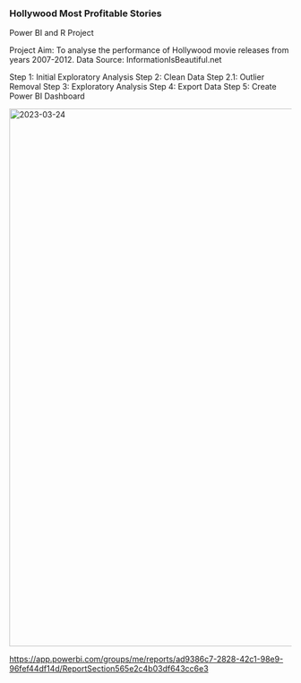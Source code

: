 ### Hollywood Most Profitable Stories
Power BI and R Project

Project Aim: To analyse the performance of Hollywood movie releases from years 2007-2012.
Data Source: InformationIsBeautiful.net

Step 1: Initial Exploratory Analysis
Step 2: Clean Data
Step 2.1: Outlier Removal
Step 3: Exploratory Analysis
Step 4: Export Data
Step 5: Create Power BI Dashboard













<img width="960" alt="2023-03-24" src="https://user-images.githubusercontent.com/115492636/228252422-25e9d8b0-6eac-4f06-97ca-7f106064b794.png">

https://app.powerbi.com/groups/me/reports/ad9386c7-2828-42c1-98e9-96fef44df14d/ReportSection565e2c4b03df643cc6e3
